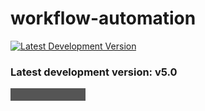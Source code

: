 # workflow-automation

[![Latest Development Version](https://img.shields.io/badge/version-v5.0-blue)](https://github.com/danielyedaniel/test)

<div class="card">
  <div class="card-content">
    <h3>Latest development version: v5.0
    <p id="latest-version"></p>
  </div>
</div>

 <svg xmlns="http://www.w3.org/2000/svg" width="120" height="20">
  <rect width="120" height="20" fill="#555"/>
</svg>
